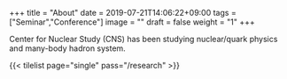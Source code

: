 +++
title =  "About"
date = 2019-07-21T14:06:22+09:00
tags = ["Seminar","Conference"]
image = ""
draft = false
weight = "1"
+++

Center for Nuclear Study (CNS) has been studying nuclear/quark physics and many-body hadron system.

{{< tilelist page="single" pass="/research" >}}
